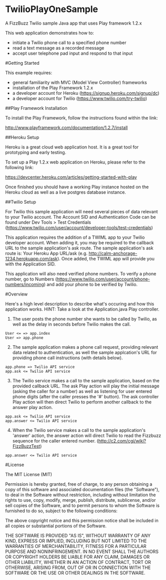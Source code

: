 TwilioPlayOneSample
===================

A FizzBuzz Twilio sample Java app that uses Play framework 1.2.x

This web application demonstrates how to:
* initiate a Twilio phone call to a specified phone number
* read a text message as a recorded message
* accept user telephone pad input and respond to that input 

#Getting Started

This example requires:
* general familiarity with MVC (Model View Controller) frameworks
* installation of the Play Framework 1.2.x
* a developer account for Heroku (https://signup.heroku.com/signup/dc)
* a developer account for Twilio (https://www.twilio.com/try-twilio)

##Play Framework Installation

To install the Play Framework, follow the instructions found within the link:

http://www.playframework.com/documentation/1.2.7/install

##Heroku Setup

Heroku is a great cloud web application host. It is a great tool for prototyping and early testing.

To set up a Play 1.2.x web application on Heroku, please refer to the following link:

https://devcenter.heroku.com/articles/getting-started-with-play

Once finished you should have a working Play instance hosted on the Heroku cloud as well as a live postgres database instance.

##Twilio Setup

For Twilio this sample application will need several pieces of data relevant to your Twilio account. The Account SID and Authentication Code can be found under Dev Tools > Test Credentials (https://www.twilio.com/user/account/developer-tools/test-credentials)

This application requires the addition of a TWIML app to your Twilio developer account. When adding it, you may be required to the callback URL to the sample application's ask route. The sample application's ask route is: Your Heroku App URL/ask (e.g. http://calm-anchorage-1234.herokuapp.com/ask). Once added, the TWIML app will provide you with the Application SID.

This application will also need verified phone numbers. To verify a phone number, go to Numbers (https://www.twilio.com/user/account/phone-numbers/incoming) and add your phone to be verified by Twilio.

#Overview

Here's a high level description to describe what's occuring and how this application works. HINT: Take a look at the Application.java Play controller.

1) The user posts the phone number she wants to be called by Twilio, as well as the delay in seconds before Twilio makes the call.

```
User <= => app.index
User => app.phone
```

2) The sample application makes a phone call request, providing relevant data related to authentication, as well the sample applcation's URL for providing phone call instructions (with details below).

```
app.phone => Twilio API service
app.ask <= Twilio API service
```

3) The Twilio service makes a call to the sample application, based on the provided callback URL. The ask Play action will play the initial message (asking the caller for a number) as well as listening for user entered phone digits (after the caller presses the '#' button). The ask controller Play action will then direct Twilio to perform another callback to the answer play action. 

```
app.ask <= Twilio API service
app.answer <= Twilio API service
```

4) When the Twilio service makes a call to the sample application's 'answer' action, the answer action will direct Twilio to read the Fizzbuzz sequence for the caller entered number. (http://c2.com/cgi/wiki?FizzBuzzTest)

```
app.answer <= Twilio API service
```

#License

The MIT License (MIT)

Permission is hereby granted, free of charge, to any person obtaining a copy of this software and associated documentation files (the "Software"), to deal in the Software without restriction, including without limitation the rights to use, copy, modify, merge, publish, distribute, sublicense, and/or sell copies of the Software, and to permit persons to whom the Software is furnished to do so, subject to the following conditions:

The above copyright notice and this permission notice shall be included in all copies or substantial portions of the Software.

THE SOFTWARE IS PROVIDED "AS IS", WITHOUT WARRANTY OF ANY KIND, EXPRESS OR IMPLIED, INCLUDING BUT NOT LIMITED TO THE WARRANTIES OF MERCHANTABILITY, FITNESS FOR A PARTICULAR PURPOSE AND NONINFRINGEMENT. IN NO EVENT SHALL THE AUTHORS OR COPYRIGHT HOLDERS BE LIABLE FOR ANY CLAIM, DAMAGES OR OTHER LIABILITY, WHETHER IN AN ACTION OF CONTRACT, TORT OR OTHERWISE, ARISING FROM, OUT OF OR IN CONNECTION WITH THE SOFTWARE OR THE USE OR OTHER DEALINGS IN THE SOFTWARE.


